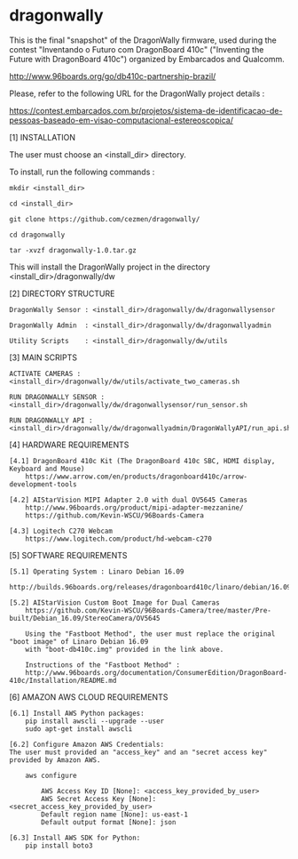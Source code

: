 # dragonwally

This is the final "snapshot" of the DragonWally firmware, used during
the contest "Inventando o Futuro com DragonBoard 410c" ("Inventing the Future with DragonBoard 410c") organized by
Embarcados and Qualcomm.

http://www.96boards.org/go/db410c-partnership-brazil/

Please, refer to the following URL for the DragonWally project details :

https://contest.embarcados.com.br/projetos/sistema-de-identificacao-de-pessoas-baseado-em-visao-computacional-estereoscopica/

[1] INSTALLATION

The user must choose an <install_dir> directory.

To install, run the following commands :

    mkdir <install_dir>

    cd <install_dir>

    git clone https://github.com/cezmen/dragonwally/

    cd dragonwally

    tar -xvzf dragonwally-1.0.tar.gz

This will install the DragonWally project in the directory <install_dir>/dragonwally/dw


[2] DIRECTORY STRUCTURE

    DragonWally Sensor : <install_dir>/dragonwally/dw/dragonwallysensor

    DragonWally Admin  : <install_dir>/dragonwally/dw/dragonwallyadmin

    Utility Scripts    : <install_dir>/dragonwally/dw/utils


[3] MAIN SCRIPTS 

    ACTIVATE CAMERAS :  <install_dir>/dragonwally/dw/utils/activate_two_cameras.sh

    RUN DRAGONWALLY SENSOR : <install_dir>/dragonwally/dw/dragonwallysensor/run_sensor.sh

    RUN DRAGONWALLY API : <install_dir>/dragonwally/dw/dragonwallyadmin/DragonWallyAPI/run_api.sh


[4] HARDWARE REQUIREMENTS 

    [4.1] DragonBoard 410c Kit (The DragonBoard 410c SBC, HDMI display, Keyboard and Mouse)
        https://www.arrow.com/en/products/dragonboard410c/arrow-development-tools
    
    [4.2] AIStarVision MIPI Adapter 2.0 with dual OV5645 Cameras
        http://www.96boards.org/product/mipi-adapter-mezzanine/
        https://github.com/Kevin-WSCU/96Boards-Camera
    
    [4.3] Logitech C270 Webcam
        https://www.logitech.com/product/hd-webcam-c270


[5] SOFTWARE REQUIREMENTS

    [5.1] Operating System : Linaro Debian 16.09
        http://builds.96boards.org/releases/dragonboard410c/linaro/debian/16.09/

    [5.2] AIStarVision Custom Boot Image for Dual Cameras
        https://github.com/Kevin-WSCU/96Boards-Camera/tree/master/Pre-built/Debian_16.09/StereoCamera/OV5645

        Using the "Fastboot Method", the user must replace the original "boot image" of Linaro Debian 16.09 
        with "boot-db410c.img" provided in the link above.

        Instructions of the "Fastboot Method" :
        http://www.96boards.org/documentation/ConsumerEdition/DragonBoard-410c/Installation/README.md


[6] AMAZON AWS CLOUD REQUIREMENTS

    [6.1] Install AWS Python packages:
        pip install awscli --upgrade --user
        sudo apt-get install awscli

    [6.2] Configure Amazon AWS Credentials:
    The user must provided an "access_key" and an "secret access key" provided by Amazon AWS.

        aws configure
        
            AWS Access Key ID [None]: <access_key_provided_by_user>
            AWS Secret Access Key [None]: <secret_access_key_provided_by_user>
            Default region name [None]: us-east-1
            Default output format [None]: json

    [6.3] Install AWS SDK for Python:
        pip install boto3 
 
